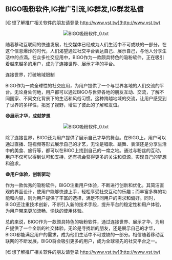 ## **BIGO吸粉软件,IG推广引流,IG群发,IG群发私信**

[😍想了解推广相关软件的朋友请登录 http://www.vst.tw](http://www.vst.tw)

 <center><img src="https://vst.tw/MP4/tuiguang/png/5.png" alt="BIGO吸粉软件_0.txt"></center>

随着移动互联网的快速发展，社交媒体已经成为人们生活中不可或缺的一部分。在这个信息爆炸的时代，人们渴望通过社交平台表达自己、展示自己，与他人分享生活中的点滴。在众多社交应用中，BIGO作为一款颇具特色的吸粉软件，正在吸引着越来越多的用户，成为了连接世界、展示才华的平台。

连接世界，打破地域限制

BIGO作为一款全球性的社交应用，为用户提供了一个与世界各地的人们交流的平台。无论身处何地，用户都可以通过BIGO与世界各地的朋友互动、交流，了解不同国家、不同文化背景下的生活和风俗习惯。这种跨越地域的交流，让用户感受到了世界的多样性，拓宽了视野，增进了彼此的了解和友谊。

**😄展示才华，成就梦想**

 <center><img src="https://vst.tw/MP4/tuiguang/png/5.png" alt="BIGO吸粉软件_0.txt"></center>

除了连接世界，BIGO还为用户提供了展示自己才华的舞台。在BIGO上，用户可以通过直播、短视频等形式展示自己的才艺，无论是唱歌、跳舞、表演还是分享生活中的美食、旅行等，都可以在BIGO上找到自己的一席之地。通过与粉丝的互动，用户不仅可以得到认可和支持，还有机会获得更多的关注和资源，实现自己的梦想和追求。

**😄用户体验，创新驱动**

作为一款优秀的吸粉软件，BIGO注重用户体验，不断进行创新和优化。其简洁直观的界面设计，使用户能够快速上手，轻松享受社交互动的乐趣；而丰富多样的功能和内容，则为用户提供了丰富的选择，满足不同用户的需求和偏好。同时，BIGO还注重技术创新，不断引入新的技术手段，提升平台的稳定性和用户体验，为用户带来更加流畅、愉快的使用体验。

总的来说，BIGO作为一款颇具特色的吸粉软件，通过连接世界、展示才华，为用户提供了一个全新的社交体验。无论是寻找新的朋友，还是展示自己的才华，BIGO都能满足用户的需求，成为他们生活中不可或缺的一部分。相信随着移动互联网的不断发展，BIGO将会吸引更多的用户，成为全球领先的社交平台之一。

[😍想了解推广相关软件的朋友请登录 http://www.vst.tw](http://www.vst.tw)



